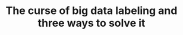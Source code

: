 ---
title: 'The curse of big data labeling and three ways to solve it ' 
acronym: DLB
type: GL - Tier 2
webpage: https://aws.amazon.com/blogs/apn/the-curse-of-big-data-labeling-and-three-ways-to-solve-it/
---